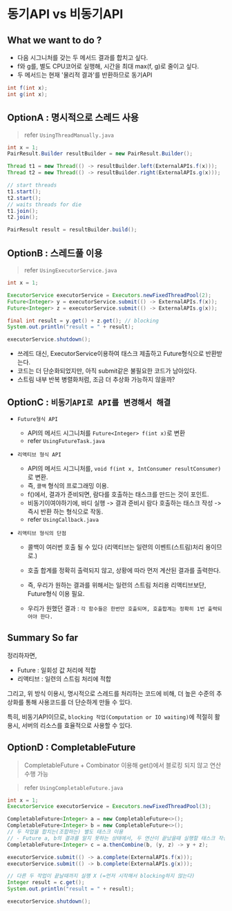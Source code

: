 # 동기API vs 비동기API

## What we want to do ?
- 다음 시그니처를 갖는 두 메서드 결과를 합치고 싶다.
- f와 g를, 별도 CPU코어로 실행해, 시간을 최대 max(f, g)로 줄이고 싶다.
- 두 메서드는 현재 '물리적 결과'를 반환하므로 동기API
```java
int f(int x);
int g(int x);
```

## OptionA : 명시적으로 스레드 사용
> refer `UsingThreadManually.java`
```java
int x = 1;
PairResult.Builder resultBuilder = new PairResult.Builder();

Thread t1 = new Thread(() -> resultBuilder.left(ExternalAPIs.f(x)));
Thread t2 = new Thread(() -> resultBuilder.right(ExternalAPIs.g(x)));

// start threads
t1.start();
t2.start();
// waits threads for die
t1.join();
t2.join();

PairResult result = resultBuilder.build();
```

## OptionB : 스레드풀 이용
> refer `UsingExecutorService.java`
```java
int x = 1;

ExecutorService executorService = Executors.newFixedThreadPool(2);
Future<Integer> y = executorService.submit(() -> ExternalAPIs.f(x));
Future<Integer> z = executorService.submit(() -> ExternalAPIs.g(x));

final int result = y.get() + z.get(); // blocking
System.out.println("result = " + result);

executorService.shutdown();
```
- 쓰레드 대신, ExecutorService이용하여 태스크 제출하고 Future형식으로 반환받는다.
- 코드는 더 단순화되었지만, 아직 submit같은 불필요한 코드가 남아있다.
- 스트림 내부 반복 병렬화처럼, 조금 더 추상화 가능하지 않을까? 

## OptionC : `비동기API로 API를 변경해서 해결`

- `Future형식 API`
 
  - API의 메서드 시그니처를 `Future<Integer> f(int x)`로 변환
  - refer `UsingFutureTask.java`
  
- `리액티브 형식 API`
 
  - API의 메서드 시그니처를, `void f(int x, IntConsumer resultConsumer)`로 변환.
  - 즉, `콜백` 형식의 프로그래밍 이용.
  - f()에서, 결과가 준비되면, 람다를 호출하는 태스크를 만드는 것이 포인트.
  - 비동기이여야하기에, 바디 실행 -> 결과 준비시 람다 호출하는 태스크 작성 -> 즉시 반환 하는 형식으로 작동.
  - refer `UsingCallback.java`

- `리액티브 형식의 단점`
  - 콜백이 여러번 호출 될 수 있다 (리액티브는 일련의 이벤트(스트림)처리 용이므로.)
  - 호출 합계를 정확히 출력되지 않고, 상황에 따라 먼저 계산된 결과를 출력한다.
   
  - 즉, 우리가 원하는 결과를 위해서는 일련의 스트림 처리용 리액티브보단, Future형식 이용 필요.
  - 우리가 원했던 결과 : `각 함수들은 한번만 호출되며, 호출합계는 정확히 1번 출력되어야 한다.`

## Summary So far

정리하자면,
- Future : 일회성 값 처리에 적합
- 리액티브 : 일련의 스트림 처리에 적합

그리고, 위 방식 이용시, 명시적으로 스레드를 처리하는 코드에 비해, 
더 높은 수준의 추상화를 통해 사용코드를 더 단순하게 만들 수 있다.

특히, 비동기API이므로, `blocking 작업(Computation or IO waiting)`에 적절히 활용시,
서버의 리소스를 효율적으로 사용할 수 있다.



## OptionD : CompletableFuture
> CompletableFuture + Combinator 이용해 get()에서 블로킹 되지 않고 연산 수행 가능
 
> refer `UsingCompletableFuture.java`

```java
int x = 1;
ExecutorService executorService = Executors.newFixedThreadPool(3);

CompletableFuture<Integer> a = new CompletableFuture<>();
CompletableFuture<Integer> b = new CompletableFuture<>();
// 두 작업을 합치는(조합하는) 별도 태스크 이용
// - Future a, b의 결과를 알지 못하는 상태에서, 두 연산이 끝났을때 실행할 태스크 작성.
CompletableFuture<Integer> c = a.thenCombine(b, (y, z) -> y + z);

executorService.submit(() -> a.complete(ExternalAPIs.f(x)));
executorService.submit(() -> b.complete(ExternalAPIs.g(x)));

// 다른 두 작업이 끝날때까지 실행 X (=먼저 시작해서 blocking하지 않는다)
Integer result = c.get();
System.out.println("result = " + result);

executorService.shutdown();
```
